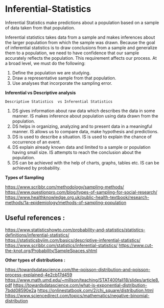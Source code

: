 # Inferential-Statistics


Inferential Statistics make predictions about a population based on a sample of data taken from that population. 

Inferential statistics takes data from a sample and makes inferences about the larger population from which the sample was drawn. Because the goal of inferential statistics is to draw conclusions from a sample and generalize them to a population, we need to have confidence that our sample accurately reflects the population. This requirement affects our process. At a broad level, we must do the following:

1. Define the population we are studying.
2. Draw a representative sample from that population.
3. Use analyses that incorporate the sampling error.


**Inferential vs Descriptive analysis**

	Descriptive Statistics	vs Inferential Statistics
1.	DS gives information about raw data which describes the data in some manner.	IS makes inference about population using data drawn from the population.
2.	DS helps in organizing, analyzing and to present data in a meaningful manner.	IS allows us to compare data, make hypothesis and predictions.
3.	DS is used to describe a situation.	IS is used to explain the chance of occurrence of an event.
4.	DS explain already known data and limited to a sample or population having small size.	IS attempts to reach the conclusion about the population.
5.	DS can be achieved with the help of charts, graphs, tables etc.	IS can be achieved by probability.


**Types of Sampling**

https://www.scribbr.com/methodology/sampling-methods/
https://www.questionpro.com/blog/types-of-sampling-for-social-research/
https://www.healthknowledge.org.uk/public-health-textbook/research-methods/1a-epidemiology/methods-of-sampling-population


## Useful references :


https://www.statisticshowto.com/probability-and-statistics/statistics-definitions/inferential-statistics/
https://statisticsbyjim.com/basics/descriptive-inferential-statistics/
https://www.scribbr.com/statistics/inferential-statistics/
https://www.cut-the-knot.org/Probability/SampleSpaces.shtml

**Other types of distributions :**

https://towardsdatascience.com/the-poisson-distribution-and-poisson-process-explained-4e2cb17d459
https://www.math.umd.edu/~millson/teaching/STAT400fall18/slides/article8.pdf
https://towardsdatascience.com/what-is-exponential-distribution-7bdd08590e2a
https://onlinestatbook.com/2/chi_square/distribution.html
https://www.sciencedirect.com/topics/mathematics/negative-binomial-distribution

